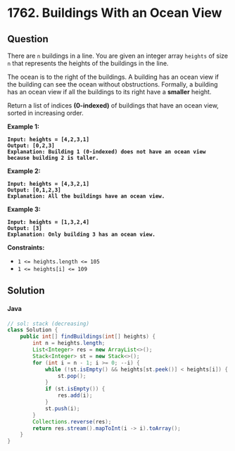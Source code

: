 # 1762. Buildings With an Ocean View

## Question

There are `n` buildings in a line. You are given an integer array `heights` of size `n` that represents the heights of the buildings in the line.

The ocean is to the right of the buildings. A building has an ocean view if the building can see the ocean without obstructions. Formally, a building has an ocean view if all the buildings to its right have a **smaller** height.

Return a list of indices **(0-indexed)** of buildings that have an ocean view, sorted in increasing order.

**Example 1:**

<pre><code><strong>Input: heights = [4,2,3,1]
</strong><strong>Output: [0,2,3]
</strong><strong>Explanation: Building 1 (0-indexed) does not have an ocean view because building 2 is taller.
</strong></code></pre>

**Example 2:**

<pre><code><strong>Input: heights = [4,3,2,1]
</strong><strong>Output: [0,1,2,3]
</strong><strong>Explanation: All the buildings have an ocean view.
</strong></code></pre>

**Example 3:**

<pre><code><strong>Input: heights = [1,3,2,4]
</strong><strong>Output: [3]
</strong><strong>Explanation: Only building 3 has an ocean view. 
</strong></code></pre>

**Constraints:**

* `1 <= heights.length <= 105`
* `1 <= heights[i] <= 109`

## Solution

#### Java

```java
// sol: stack (decreasing)
class Solution {
    public int[] findBuildings(int[] heights) {
        int n = heights.length;
        List<Integer> res = new ArrayList<>();
        Stack<Integer> st = new Stack<>();  
        for (int i = n - 1; i >= 0; --i) {
            while (!st.isEmpty() && heights[st.peek()] < heights[i]) {
                st.pop();
            }
            if (st.isEmpty()) { 
                res.add(i);
            }
            st.push(i);
        }
        Collections.reverse(res);
        return res.stream().mapToInt(i -> i).toArray();
    }
}
```
